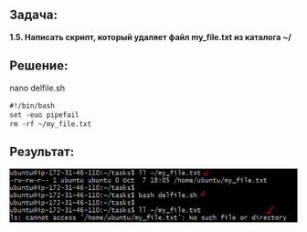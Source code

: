 ## Задача:

**1.5. Написать скрипт, который удаляет файл my_file.txt из каталога ~/**

## Решение:

nano delfile.sh

```
#!/bin/bash
set -euo pipefail
rm -rf ~/my_file.txt
```

## Результат:

![image](img/result.png)


